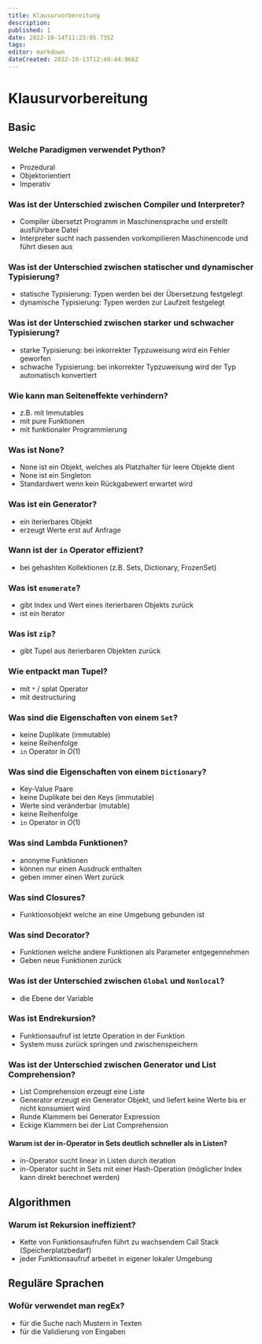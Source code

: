 ```yaml
---
title: Klausurvorbereitung
description: 
published: 1
date: 2022-10-14T11:23:05.735Z
tags: 
editor: markdown
dateCreated: 2022-10-13T12:49:44.966Z
---
```



# Klausurvorbereitung

## Basic

### Welche Paradigmen verwendet Python?

- Prozedural
- Objektorientiert
- Imperativ

### Was ist der Unterschied zwischen Compiler und Interpreter?

- Compiler übersetzt Programm in Maschinensprache und erstellt ausführbare Datei
- Interpreter sucht nach passenden vorkompilieren Maschinencode und führt diesen aus

### Was ist der Unterschied zwischen statischer und dynamischer Typisierung?

- statische Typisierung: Typen werden bei der Übersetzung festgelegt
- dynamische Typisierung: Typen werden zur Laufzeit festgelegt

### Was ist der Unterschied zwischen starker und schwacher Typisierung?

- starke Typisierung: bei inkorrekter Typzuweisung wird ein Fehler geworfen
- schwache Typisierung: bei inkorrekter Typzuweisung wird der Typ automatisch konvertiert

### Wie kann man Seiteneffekte verhindern?

- z.B. mit Immutables
- mit pure Funktionen
- mit funktionaler Programmierung

### Was ist None?

- None ist ein Objekt, welches als Platzhalter für leere Objekte dient
- None ist ein Singleton
- Standardwert wenn kein Rückgabewert erwartet wird

### Was ist ein Generator?

- ein iterierbares Objekt
- erzeugt Werte erst auf Anfrage

### Wann ist der `in` Operator effizient?

- bei gehashten Kollektionen (z.B. Sets, Dictionary, FrozenSet)

### Was ist `enumerate`?

- gibt Index und Wert eines iterierbaren Objekts zurück
- ist ein Iterator

### Was ist `zip`?

- gibt Tupel aus iterierbaren Objekten zurück

### Wie entpackt man Tupel?

- mit `*` / splat Operator
- mit destructuring

### Was sind die Eigenschaften von einem `Set`?

- keine Duplikate (immutable)
- keine Reihenfolge
- `in` Operator in $O(1)$

### Was sind die Eigenschaften von einem `Dictionary`?

- Key-Value Paare
- keine Duplikate bei den Keys (immutable)
- Werte sind veränderbar (mutable)
- keine Reihenfolge
- `in` Operator in $O(1)$

### Was sind Lambda Funktionen?

- anonyme Funktionen
- können nur einen Ausdruck enthalten
- geben immer einen Wert zurück

### Was sind Closures?

- Funktionsobjekt welche an eine Umgebung gebunden ist

### Was sind Decorator?

- Funktionen welche andere Funktionen als Parameter entgegennehmen
- Geben neue Funktionen zurück

### Was ist der Unterschied zwischen `Global` und `Nonlocal`?

- die Ebene der Variable

### Was ist Endrekursion?

- Funktionsaufruf ist letzte Operation in der Funktion
- System muss zurück springen und zwischenspeichern

### Was ist der Unterschied zwischen Generator und List Comprehension?

- List Comprehension erzeugt eine Liste
- Generator erzeugt ein Generator Objekt, und liefert keine Werte bis er nicht konsumiert wird
- Runde Klammern bei Generator Expression
- Eckige Klammern bei der List Comprehension

#### Warum ist der in-Operator in Sets deutlich schneller als in Listen?

- in-Operator sucht linear in Listen durch iteration
- in-Operator sucht in Sets mit einer Hash-Operation (möglicher Index kann direkt berechnet werden)

## Algorithmen

### Warum ist Rekursion ineffizient?

- Kette von Funktionsaufrufen führt zu wachsendem Call Stack (Speicherplatzbedarf)
- jeder Funktionsaufruf arbeitet in eigener lokaler Umgebung

## Reguläre Sprachen

### Wofür verwendet man regEx?

- für die Suche nach Mustern in Texten
- für die Validierung von Eingaben
